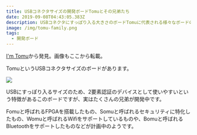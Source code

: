 ```yaml
---
title: USBコネクタサイズの開発ボードTomuとその兄弟たち
date: 2019-09-08T04:43:05.383Z
description: USBコネクタにすっぽり入る大きさのボードTomuに代表される様々なボードのラインナップを紹介します。
image: /img/tomu-family.png
tags:
  - 開発ボード
---
```

[I'm Tomu](https://tomu.im/)から発見。画像もここから転載。

TomuというUSBコネクタサイズのボードがあります。

![](/img/tomu.jpg)

USBにすっぽり入るサイズのため、2要素認証のデバイスとして使いやすいという特徴があるこのボードですが、実はたくさんの兄弟が開発中です。

Fomuと呼ばれるFPGAを搭載したもの、Somuと呼ばれるセキュリティに特化したもの、Womuと呼ばれるWifiをサポートしているものや、Bomuと呼ばれるBluetoothをサポートしたものなどが計画中のようです。
